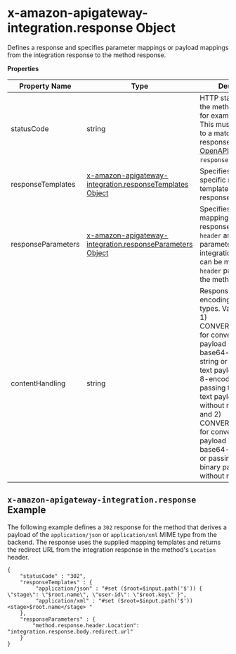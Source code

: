 # x\-amazon\-apigateway\-integration\.response Object<a name="api-gateway-swagger-extensions-integration-response"></a>

 Defines a response and specifies parameter mappings or payload mappings from the integration response to the method response\. 


**Properties**  

| Property Name | Type | Description | 
| --- | --- | --- | 
| statusCode | string |  HTTP status code for the method response; for example, `"200"`\. This must correspond to a matching response in the [OpenAPI Operation](https://github.com/swagger-api/swagger-spec/blob/master/versions/2.0.md#operationObject) `responses` field\.  | 
| responseTemplates | [x\-amazon\-apigateway\-integration\.responseTemplates Object](api-gateway-swagger-extensions-integration-responseTemplates.md) |  Specifies MIME type\-specific mapping templates for the response’s payload\.  | 
| responseParameters | [x\-amazon\-apigateway\-integration\.responseParameters Object](api-gateway-swagger-extensions-integration-responseParameters.md) |  Specifies parameter mappings for the response\. Only the `header` and `body` parameters of the integration response can be mapped to the `header` parameters of the method\.   | 
| contentHandling | string | Response payload encoding conversion types\. Valid values are 1\) CONVERT\_TO\_TEXT, for converting a binary payload into a base64\-encoded string or converting a text payload into a utf\-8\-encoded string or passing through the text payload natively without modification, and 2\) CONVERT\_TO\_BINARY, for converting a text payload into a base64\-decoded blob or passing through a binary payload natively without modification\. | 

## `x-amazon-apigateway-integration.response` Example<a name="api-gateway-swagger-extensions-response-example"></a>

The following example defines a `302` response for the method that derives a payload of the `application/json` or `application/xml` MIME type from the backend\. The response uses the supplied mapping templates and returns the redirect URL from the integration response in the method's `Location` header\. 

```
{
    "statusCode" : "302",
    "responseTemplates" : {
         "application/json" : "#set ($root=$input.path('$')) { \"stage\": \"$root.name\", \"user-id\": \"$root.key\" }",
         "application/xml" : "#set ($root=$input.path('$')) <stage>$root.name</stage> "
    },
    "responseParameters" : {
        "method.response.header.Location": "integration.response.body.redirect.url"
    }
}
```